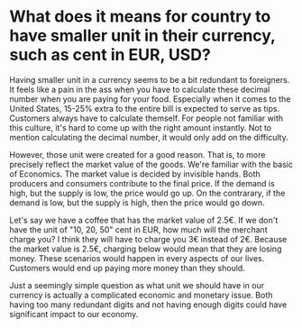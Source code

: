 # What does it means for country to have smaller unit in their currency, such as cent in EUR, USD?

Having smaller unit in a currency seems to be a bit redundant to foreigners. It feels like a pain in the ass when you have to calculate these decimal number when you are paying for your food. Especially when it comes to the United States, 15-25% extra to the entire bill is expected to serve as tips. Customers always have to calculate themself. For people not familiar with this culture, it's hard to come up with the right amount instantly. Not to mention calculating the decimal number, it would only add on the difficulty.

However, those unit were created for a good reason. That is, to more precisely reflect the market value of the goods. We're familiar with the basic of Economics. The market value is decided by invisible hands. Both producers and consumers contribute to the final price. If the demand is high, but the supply is low, the price would go up. On the contrarary, if the demand is low, but the supply is high, then the price would go down.

Let's say we have a coffee that has the market value of 2.5€. If we don't have the unit of "10, 20, 50" cent in EUR, how much will the merchant charge you? I think they will have to charge you 3€ instead of 2€. Because the market value is 2.5€, charging below would mean that they are losing money. These scenarios would happen in every aspects of our lives. Customers would end up paying more money than they should.

Just a seemingly simple question as what unit we should have in our currency is actually a complicated economic and monetary issue. Both having too many redundant digits and not having enough digits could have significant impact to our economy.